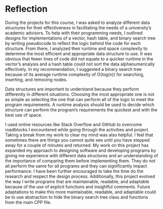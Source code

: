 # Reflection


During the projects for this course, I was asked to analyze different data structures for their effectiveness in facilitating the needs of a university’s academic advisors. To help with their programming needs, I outlined designs for implementations of a vector, hash table, and binary search tree by writing pseudocode to reflect the logic behind the code for each structure. From there, I analyzed their runtime and space complexity to determine the most efficient and appropriate data structure to use. It was obvious that fewer lines of code did not equate to a quicker runtime in the vector’s analysis and a hash table could not sort the data alphanumerically effectively. In my recommendation, I suggested a binary search tree because of its average runtime complexity of O(log(n)) for searching, inserting, and removing nodes.

Data structures are important to understand because they perform differently in different situations. Choosing the most appropriate one is not as simple as selecting the one that can perform all of the logic to meet the program requirements. A runtime analysis should be used to decide which structure can perform the program’s requirements the quickest and with the best use of space.

I used online resources like Stack Overflow and GitHub to overcome roadblocks I encountered while going through the activities and project. Taking a break from my work to clear my mind was also helpful. I feel that sometimes there are things you cannot quite see until you have stepped away for a couple of minutes and returned. My work on this project has expanded my approach to designing software and developing programs by giving me experience with different data structures and an understanding of the importance of comparing them before implementing them. They do not all perform the same for all programs and they can significantly impact performance. I have been further encouraged to take the time do the research and respect the design process. Additionally, this project evolved the way I write programs that are maintainable, readable, and adaptable because of the use of explicit functions and insightful comments. Future adaptations to make this more maintainable, readable, and adaptable could be to use abstraction to hide the binary search tree class and functions from the main CPP file.
